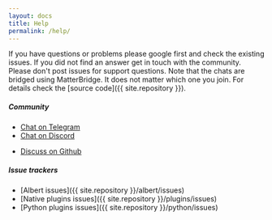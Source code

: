 ```yaml
---
layout: docs
title: Help
permalink: /help/
---
```


If you have questions or problems please google first and check the existing issues. If you did not find an answer get in touch with the community. Please don't post issues for support questions. Note that the chats are bridged using MatterBridge. It does not matter which one you join. For details check the [source code]({{ site.repository }}).

##### Community

- [Chat on Telegram](https://telegram.me/albert_launcher_community)
- [Chat on Discord](https://discord.gg/t8G2EkvRZh)
<!-- [Chat on IRC](irc://irc.libera.chat/albertlauncher) / [(Web Client)](https://web.libera.chat/#albertlauncher)-->
- [Discuss on Github](https://github.com/orgs/albertlauncher/discussions)

##### Issue trackers

- [Albert issues]({{ site.repository }}/albert/issues)
- [Native plugins issues]({{ site.repository }}/plugins/issues)
- [Python plugins issues]({{ site.repository }}/python/issues)
